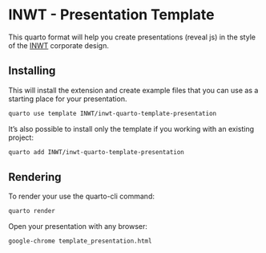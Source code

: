 # INWT - Presentation Template

This quarto format will help you create presentations (reveal js) in the style 
of the [INWT](https://www.inwt-statistics.de/) corporate design.

## Installing

This will install the extension and create example files that you can use as a 
starting place for your presentation.

```bash
quarto use template INWT/inwt-quarto-template-presentation
```

It’s also possible to install only the template if you working with an existing 
project:

```bash
quarto add INWT/inwt-quarto-template-presentation
```

## Rendering

To render your use the quarto-cli command:

```bash
quarto render
```

Open your presentation with any browser:

```bash
google-chrome template_presentation.html
```

